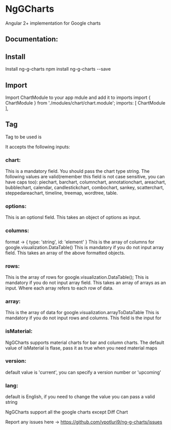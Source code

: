 # NgGCharts

Angular 2+ implementation for Google charts 

## Documentation:

## Install 
Install ng-g-charts
    npm install ng-g-charts --save

## Import 
Import ChartModule to your app mdule and add it to imports
    import { ChartModule } from './modules/chart/chart.module';
     imports: [
        ChartModule
    ],

## Tag 
Tag to be used is <ng-g-chart></ng-g-chart>

It accepts the following inputs: 
### chart: 
This is a mandatory field. You should pass the chart type string. 
The following values are valid(remember this field is not case sensitive, you can have caps too):
piechart, barchart, columnchart, annotationchart, areachart, bubblechart, calendar, candlestickchart, combochart, sankey, scatterchart, steppedareachart, timeline, treemap, wordtree, table. 
### options: 
This is an optionsl field. This takes an object of options as input.
### columns: 
format -> { type: 'string', id: 'element' }
This is the array of columns for google.visualization.DataTable() 
This is mandatory if you do not input array field. 
This takes an array of the above formatted objects.
### rows: 
This is the array of rows for google.visualization.DataTable();
This is mandatory if you do not input array field.
This takes an array of arrays as an input. Where each array refers to each row of data.
### array:
This is the array of data for google.visualization.arrayToDataTable
This is mandatory if you do not input rows and columns.
This field is the input for 
### isMaterial: 
NgGCharts supports material charts for bar and column charts. 
The default value of isMaterial is flase, pass it as true when you need material maps
### version: 
default value is 'current', you can specify a version number or 'upcoming'
### lang: 
default is English, if you need to change the value you can pass a valid string 

NgGCharts support all the google charts except Diff Chart

Report any issues here -> https://github.com/vpotluri9/ng-g-charts/issues